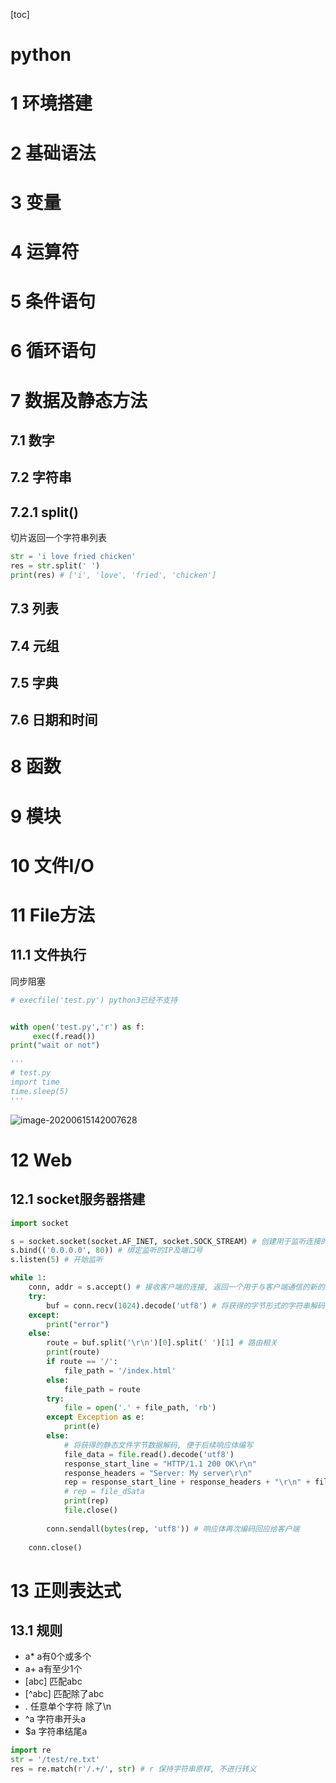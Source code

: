 [toc]

# python

# 1 环境搭建

# 2 基础语法

# 3 变量

# 4 运算符

# 5 条件语句

# 6 循环语句

# 7 数据及静态方法

## 7.1 数字

## 7.2 字符串

## 7.2.1 split()

切片返回一个字符串列表

```python
str = 'i love fried chicken'
res = str.split(' ')
print(res) # ['i', 'love', 'fried', 'chicken']
```



## 7.3 列表

## 7.4 元组

## 7.5 字典

## 7.6 日期和时间

# 8 函数

# 9 模块

# 10 文件I/O

# 11 File方法

## 11.1 文件执行

同步阻塞

```python
# execfile('test.py') python3已经不支持


with open('test.py','r') as f: 
     exec(f.read())
print("wait or not")

'''
# test.py
import time
time.sleep(5)
'''
```

![image-20200615142007628](C:\Users\43542\Desktop\temp\杂七杂八\python学习\python笔记.assets\image-20200615142007628.png)

# 12 Web

## 12.1 socket服务器搭建

```python
import socket

s = socket.socket(socket.AF_INET, socket.SOCK_STREAM) # 创建用于监听连接的套接字
s.bind(('0.0.0.0', 80)) # 绑定监听的IP及端口号
s.listen(5) # 开始监听

while 1:
    conn, addr = s.accept() # 接收客户端的连接, 返回一个用于与客户端通信的新的socket对象
    try:
        buf = conn.recv(1024).decode('utf8') # 将获得的字节形式的字符串解码, 便于后续数据操作
    except:
        print("error")
    else:
        route = buf.split('\r\n')[0].split(' ')[1] # 路由相关
        print(route)
        if route == '/':
            file_path = '/index.html'
        else:
            file_path = route
        try:
            file = open('.' + file_path, 'rb')
        except Exception as e:
            print(e)
        else: 
            # 将获得的静态文件字节数据解码, 便于后续响应体编写
            file_data = file.read().decode('utf8')
            response_start_line = "HTTP/1.1 200 OK\r\n"
            response_headers = "Server: My server\r\n"
            rep = response_start_line + response_headers + "\r\n" + file_data
            # rep = file_dSata
            print(rep)
            file.close()
        
        conn.sendall(bytes(rep, 'utf8')) # 响应体再次编码回应给客户端
        
    conn.close()
```

# 13 正则表达式

## 13.1 规则

- a*    a有0个或多个
- a+    a有至少1个
- [abc]   匹配abc
- [^abc] 匹配除了abc
- .      任意单个字符 除了\n
- ^a   字符串开头a
- $a   字符串结尾a



```python
import re
str = '/test/re.txt'
res = re.match(r'/.+/', str) # r 保持字符串原样, 不进行转义
```

